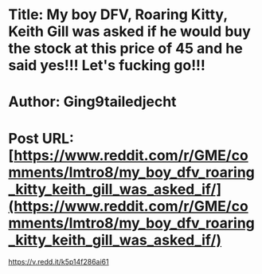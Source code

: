 # Title: My boy DFV, Roaring Kitty, Keith Gill was asked if he would buy the stock at this price of 45 and he said yes!!! Let's fucking go!!!
# Author: Ging9tailedjecht
# Post URL: [https://www.reddit.com/r/GME/comments/lmtro8/my_boy_dfv_roaring_kitty_keith_gill_was_asked_if/](https://www.reddit.com/r/GME/comments/lmtro8/my_boy_dfv_roaring_kitty_keith_gill_was_asked_if/)


https://v.redd.it/k5p14f286ai61
